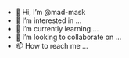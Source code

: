 - 👋 Hi, I’m @mad-mask
- 👀 I’m interested in ...
- 🌱 I’m currently learning ...
- 💞️ I’m looking to collaborate on ...
- 📫 How to reach me ...

<!---
mad-mask/mad-mask is a ✨ special ✨ repository because its `README.md` (this file) appears on your GitHub profile.
You can click the Preview link to take a look at your changes.
--->
